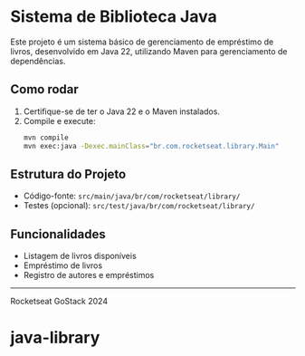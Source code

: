 # Sistema de Biblioteca Java

Este projeto é um sistema básico de gerenciamento de empréstimo de livros, desenvolvido em Java 22, utilizando Maven para gerenciamento de dependências.

## Como rodar

1. Certifique-se de ter o Java 22 e o Maven instalados.
2. Compile e execute:
   ```sh
   mvn compile
   mvn exec:java -Dexec.mainClass="br.com.rocketseat.library.Main"
   ```

## Estrutura do Projeto
- Código-fonte: `src/main/java/br/com/rocketseat/library/`
- Testes (opcional): `src/test/java/br/com/rocketseat/library/`

## Funcionalidades
- Listagem de livros disponíveis
- Empréstimo de livros
- Registro de autores e empréstimos

---
Rocketseat GoStack 2024
# java-library
